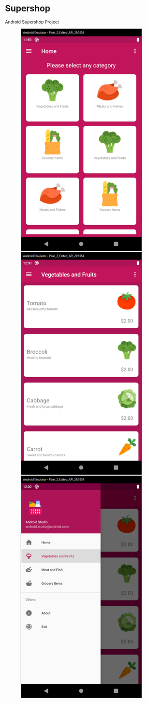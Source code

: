 # Supershop
 Android Supershop Project

<div align="center">
    <img src="/screenshot_1.png" width="400px"</img>
</div>

<div align="center">
    <img src="/screenshot_2.png" width="400px"</img>
</div>

<div align="center">
    <img src="/screenshot_3.png" width="400px"</img>
</div>